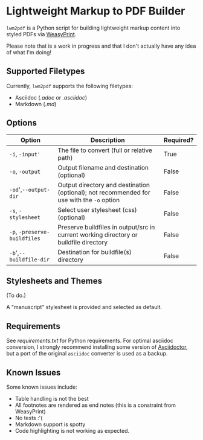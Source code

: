 # Lightweight Markup to PDF Builder

`lwm2pdf` is a Python script for building lightweight markup content into styled PDFs via 
[WeasyPrint](https://weasyprint.org/). 

Please note that is a work in progress and that I don't actually have any idea of what I'm doing! 

## Supported Filetypes

Currently, `lwm2pdf` supports the following filetypes:

- Asciidoc (_.adoc_ or _.asciidoc_)
- Markdown (_.md_)

## Options

| Option | Description | Required? |
|--------|-------------|-----------|
| `-i`, `-input'` | The file to convert (full or relative path) |  True |
| `-o`, `-output` | Output filename and destination (optional) |  False |
| `-od`',`--output-dir` | Output directory and destination (optional); not recommended for use with the `-o` option |  False |
| `-s`, `-stylesheet` | Select user stylesheet (css) (optional) |  False |
| `-p`, `-preserve-buildfiles` | Preserve buildfiles in output/src in current working directory or buildfile directory | False |
| `-b`',`--buildfile-dir` | Destination for buildfile(s) directory | False |

## Stylesheets and Themes

(To do.) 

A "manuscript" stylesheet is provided and selected as default. 

## Requirements

See _requirements.txt_ for Python requirements. For optimal asciidoc conversion, I strongly recommend installing some version of [Asciidoctor](https://asciidoctor.org/), but a port of the original `asciidoc` converter is used as a backup.  

## Known Issues

Some known issues include:

- Table handling is not the best
- All footnotes are rendered as end notes (this is a constraint from WeasyPrint)
- No tests :'(
- Markdown support is spotty
- Code highlighting is not working as expected.